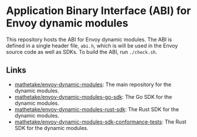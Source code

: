 # Application Binary Interface (ABI) for Envoy dynamic modules

This repository hosts the ABI for Envoy dynamic modules. The ABI is defined in a single header file, `abi.h`, which is will be used in the Envoy source code as well as SDKs. To build the ABI, run `./check.sh`.

## Links

- [mathetake/envoy-dynamic-modules](https://github.com/mathetake/envoy-dynamic-modules): The main repository for the dynamic modules.
- [mathetake/envoy-dynamic-modules-go-sdk](https://github.com/mathetake/envoy-dynamic-modules-go-sdk): The Go SDK for the dynamic modules.
- [mathetake/envoy-dynamic-modules-rust-sdk](https://github.com/mathetake/envoy-dynamic-modules-rust-sdk): The Rust SDK for the dynamic modules.
- [mathetake/envoy-dynamic-modules-sdk-conformance-tests](https://github.com/mathetake/envoy-dynamic-modules-sdk-conformance-tests): The Rust SDK for the dynamic modules.
